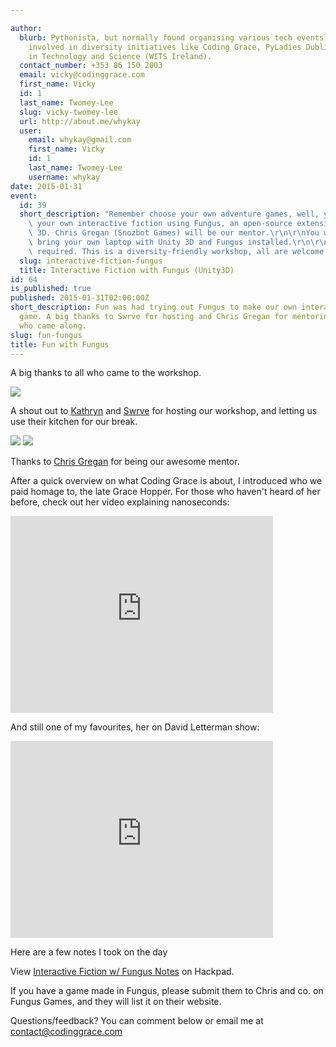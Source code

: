 ```yaml
---

author:
  blurb: Pythonista, but normally found organising various tech events, and now heavily
    involved in diversity initiatives like Coding Grace, PyLadies Dublin, and Women
    in Technology and Science (WITS Ireland).
  contact_number: +353 86 150 2003
  email: vicky@codinggrace.com
  first_name: Vicky
  id: 1
  last_name: Twomey-Lee
  slug: vicky-twomey-lee
  url: http://about.me/whykay
  user:
    email: whykay@gmail.com
    first_name: Vicky
    id: 1
    last_name: Twomey-Lee
    username: whykay
date: 2015-01-31
event:
  id: 39
  short_description: "Remember choose your own adventure games, well, you can create\
    \ your own interactive fiction using Fungus, an open-source extension for Unity\
    \ 3D. Chris Gregan (Snozbot Games) will be our mentor.\r\n\r\nYou will need to\
    \ bring your own laptop with Unity 3D and Fungus installed.\r\n\r\nNo experience\
    \ required. This is a diversity-friendly workshop, all are welcome.\r\n\r\n"
  slug: interactive-fiction-fungus
  title: Interactive Fiction with Fungus (Unity3D)
id: 64
is_published: true
published: 2015-01-31T02:00:00Z
short_description: Fun was had trying out Fungus to make our own interactive fiction
  game. A big thanks to Swrve for hosting and Chris Gregan for mentoring and everyone
  who came along.
slug: fun-fungus
title: Fun with Fungus
---
```


<script async class="speakerdeck-embed" data-slide="1" data-id="988e0c9208ec40c5a0a0441ed9863082" data-ratio="1.33333333333333" src="//speakerdeck.com/assets/embed.js"></script>

A big thanks to all who came to the workshop.

<a href="http://swrve.com/"><img src="http://i.minus.com/ibbnMXVWSceW87.png"></a>

A shout out to [Kathryn](https://twitter.com/kathrynparkes) and [Swrve](http://swrve.com) for hosting our workshop, and letting us use their kitchen for our break.

<a href="http://snozbot.com/"><img src="http://i.imgur.com/jywmQnC.png"></a> <a href="http://fungusgames.com/"><img src="http://i.imgur.com/3x0UKuU.png"></a>

Thanks to [Chris Gregan](https://twitter.com/greganchris) for being our awesome mentor.

<script async class="speakerdeck-embed" data-slide="1" data-id="988e0c9208ec40c5a0a0441ed9863082" data-ratio="1.33333333333333" src="//speakerdeck.com/assets/embed.js"></script>

After a quick overview on what Coding Grace is about, I introduced who we paid homage to, the late Grace Hopper. For those who haven't heard of her before, check out her video explaining nanoseconds:

<iframe width="420" height="315" src="https://www.youtube.com/embed/JEpsKnWZrJ8" frameborder="0" allowfullscreen></iframe>

And still one of my favourites, her on David Letterman show:

<iframe width="420" height="315" src="https://www.youtube.com/embed/1-vcErOPofQ" frameborder="0" allowfullscreen></iframe>

Here are a few notes I took on the day

<script src="https://codinggrace.hackpad.com/x01aijtbDpR.js"></script><noscript><div>View <a href="https://codinggrace.hackpad.com/x01aijtbDpR">Interactive Fiction w/ Fungus Notes</a> on Hackpad.</div></noscript>

If you have a game made in Fungus, please submit them to Chris and co. on Fungus Games, and they will list it on their website.

Questions/feedback? You can comment below or email me at <a href="mailto:contact@codinggrace.com">contact@codinggrace.com</a>
